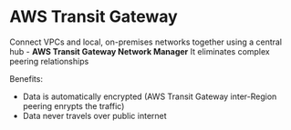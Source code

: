 # AWS Transit Gateway

Connect VPCs and local, on-premises networks together using a central hub - **AWS Transit Gateway Network Manager**
It eliminates complex peering relationships

Benefits:

* Data is automatically encrypted (AWS Transit Gateway inter-Region peering enrypts the traffic)
* Data never travels over public internet
